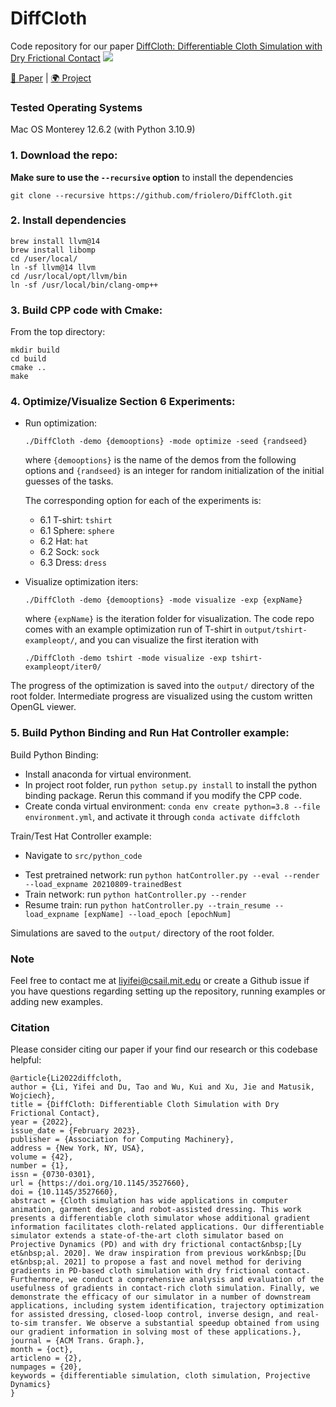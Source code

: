 # DiffCloth
Code repository for our paper [DiffCloth: Differentiable Cloth Simulation with Dry Frictional Contact](https://people.csail.mit.edu/liyifei/publication/diffcloth-differentiable-cloth-simulator/)
![](gifs/teaser.jpeg)

[📃 Paper](https://people.csail.mit.edu/liyifei/uploads/diffcloth-highres-tog.pdf) | [🌍 Project](https://people.csail.mit.edu/liyifei/publication/diffcloth/)

### Tested Operating Systems
Mac OS Monterey 12.6.2 (with Python 3.10.9)

### 1. Download the repo:
**Make sure to use the `--recursive` option** to install the dependencies

`git clone --recursive https://github.com/friolero/DiffCloth.git`

### 2. Install dependencies 
```
brew install llvm@14
brew install libomp
cd /user/local/
ln -sf llvm@14 llvm
cd /usr/local/opt/llvm/bin
ln -sf /usr/local/bin/clang-omp++
```

### 3. Build CPP code with Cmake:
From the top directory:
```
mkdir build
cd build
cmake ..
make
```
### 4. Optimize/Visualize Section 6 Experiments:

* Run optimization:
    ```
    ./DiffCloth -demo {demooptions} -mode optimize -seed {randseed}
    ```

    where `{demooptions}` is the name of the demos from the following options and `{randseed}` is an integer for random initialization of the initial guesses
    of the tasks.

    The corresponding option for each of the experiments is:
    * 6.1 T-shirt:  `tshirt`
    * 6.1 Sphere: `sphere`
    * 6.2 Hat: `hat`
    * 6.2 Sock: `sock`
    * 6.3 Dress: `dress`

* Visualize optimization iters:
    ```
    ./DiffCloth -demo {demooptions} -mode visualize -exp {expName}
    ```

    where `{expName}` is the iteration folder for visualization. The code repo comes with an example optimization run of T-shirt in `output/tshirt-exampleopt/`, and you can visualize the first iteration with

     ```
    ./DiffCloth -demo tshirt -mode visualize -exp tshirt-exampleopt/iter0/
    ```


The progress of the optimization is saved into the `output/` directory of the root folder. Intermediate progress are visualized using the custom written OpenGL viewer.

### 5. Build Python Binding and Run Hat Controller example:
Build Python Binding:

- Install anaconda for virtual environment.
- In project root folder, run `python setup.py install` to install the python binding package. Rerun this command if you modify the CPP code.
- Create conda virtual environment: `conda env create python=3.8 --file environment.yml`, and activate it through `conda activate diffcloth`

Train/Test Hat Controller example:
- Navigate to `src/python_code`
* Test pretrained network: run `python hatController.py --eval --render --load_expname 20210809-trainedBest`
* Train network: run `python hatController.py --render`
* Resume train: run `python hatController.py --train_resume --load_expname [expName] --load_epoch [epochNum]`

Simulations are saved to the `output/` directory of the root folder.  

### Note
Feel free to contact me at liyifei@csail.mit.edu or create a Github issue if you have questions regarding setting up the repository, running examples or adding new examples. 

### Citation
Please consider citing our paper if your find our research or this codebase helpful:

    @article{Li2022diffcloth,
    author = {Li, Yifei and Du, Tao and Wu, Kui and Xu, Jie and Matusik, Wojciech},
    title = {DiffCloth: Differentiable Cloth Simulation with Dry Frictional Contact},
    year = {2022},
    issue_date = {February 2023},
    publisher = {Association for Computing Machinery},
    address = {New York, NY, USA},
    volume = {42},
    number = {1},
    issn = {0730-0301},
    url = {https://doi.org/10.1145/3527660},
    doi = {10.1145/3527660},
    abstract = {Cloth simulation has wide applications in computer animation, garment design, and robot-assisted dressing. This work presents a differentiable cloth simulator whose additional gradient information facilitates cloth-related applications. Our differentiable simulator extends a state-of-the-art cloth simulator based on Projective Dynamics (PD) and with dry frictional contact&nbsp;[Ly et&nbsp;al. 2020]. We draw inspiration from previous work&nbsp;[Du et&nbsp;al. 2021] to propose a fast and novel method for deriving gradients in PD-based cloth simulation with dry frictional contact. Furthermore, we conduct a comprehensive analysis and evaluation of the usefulness of gradients in contact-rich cloth simulation. Finally, we demonstrate the efficacy of our simulator in a number of downstream applications, including system identification, trajectory optimization for assisted dressing, closed-loop control, inverse design, and real-to-sim transfer. We observe a substantial speedup obtained from using our gradient information in solving most of these applications.},
    journal = {ACM Trans. Graph.},
    month = {oct},
    articleno = {2},
    numpages = {20},
    keywords = {differentiable simulation, cloth simulation, Projective Dynamics}
    }
